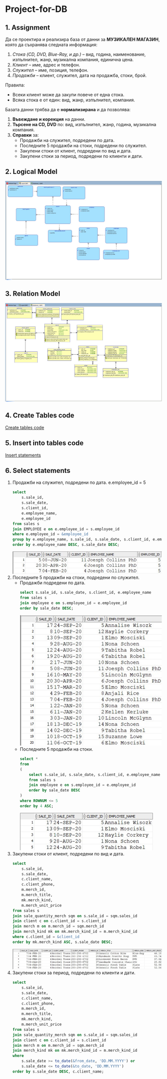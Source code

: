 # Project-for-DB

## 1. Assignment
Да се проектира и реализира база от данни за **МУЗИКАЛЕН МАГАЗИН**, която да съхранява следната информация: 
1.	*Стока (CD, DVD, Blue-Ray, и др.)* – вид, година, наименование, изпълнител, жанр, музикална компания, единична цена.
2.	*Клиент* – име, адрес и телефон.
3.	*Служител* – име, позиция, телефон.
4.	*Продажби* – клиент, служител, дата на продажба, стоки, брой.

Правила:
* Всеки клиент може да закупи повече от една стока.
* Всяка стока е от един: вид, жанр, изпълнител, компания.

Базата данни трябва да е **нормализирана** и да позволява:
1.	**Въвеждане и корекция** на данни.
2.	**Търсене на CD, DVD** по: вид, изпълнител, жанр, година, музикална компания.
3.	**Справки** за:
    * Продажби на служител, подредени по дата.
    * Последните 5 продажби на стоки, подредени по служител.
    * Закупени стоки от клиент, подредени по вид и дата.
    * Закупени стоки за период, подредени по клиенти и дати.

## 2. Logical Model
![alt text](https://github.com/sonikvvv/Project-for-DB/blob/main/images/logical%20model.jpg "Logical model image")

## 3. Relation Model
![alt text](https://github.com/sonikvvv/Project-for-DB/blob/main/images/Relational%20model.jpg "Relational model image")

## 4. Create Tables code 
[Create tables code](https://github.com/sonikvvv/Project-for-DB/blob/main/DB%20Project/SQL_Code.ddl)

## 5. Insert into tables code
[Insert statements](https://github.com/sonikvvv/Project-for-DB/blob/main/insertInto.sql)

## 6. Select statements
1. Продажби на служител, подредени по дата. e.employee_id = 5
    ```sql
    select
        s.sale_id,
        s.sale_date, 
        s.client_id,
        e.employee_name,
        e.employee_id
    from sales s
    join EMPLOYEE e on e.employee_id = s.employee_id
    where e.employee_id = &employee_id
    group by e.employee_name, s.sale_id, s.sale_date, s.client_id, e.employee_id
    order by e.employee_name DESC, s.sale_date DESC;
    ```
    ![alt text](https://github.com/sonikvvv/Project-for-DB/blob/main/images/select%203.1%20empl5.jpg "Result from first query")
2. Последните 5 продажби на стоки, подредени по служител.
    * Продажби подредени по дата.
        ```sql
        select s.sale_id, s.sale_date, s.client_id, e.employee_name
        from sales s
        join employee e on s.employee_id = e.employee_id
        order by sale_date DESC;
        ```
       ![alt text](https://github.com/sonikvvv/Project-for-DB/blob/main/images/select%203.2.1.jpg "Result from second query")
    * Последните 5 продажби на стоки.
        ```sql
        select * 
        from
        (
            select s.sale_id, s.sale_date, s.client_id, e.employee_name
            from sales s
            join employee e on s.employee_id = e.employee_id
            order by sale_date DESC
        )
        where ROWNUM <= 5
        order by 4 ASC;
        ```
        ![alt text](https://github.com/sonikvvv/Project-for-DB/blob/main/images/select%203.2.2.jpg "Result from third query")
3. Закупени стоки от клиент, подредени по вид и дата.
    ```sql
    select
        s.sale_id,
        s.sale_date,
        c.client_name,
        c.client_phone,
        m.merch_id,
        m.merch_title,
        mk.merch_kind,
        m.merch_unit_price
    from sales s
    join sale_quantity_merch sqm on s.sale_id = sqm.sales_id
    join client c on c.client_id = s.client_id
    join merch m on m.merch_id = sqm.merch_id
    join merch_kind mk on mk.merch_kind_id = m.merch_kind_id
    where c.client_id = &client_id
    order by mk.merch_kind ASC, s.sale_date DESC;
    ```
    ![alt text](https://github.com/sonikvvv/Project-for-DB/blob/main/images/select%203.3%20client4.jpg "Result from fourth query")
4. Закупени стоки за период, подредени по клиенти и дати.
    ```sql
    select
        s.sale_id,
        s.sale_date,
        c.client_name,
        c.client_phone,
        m.merch_id,
        m.merch_title,
        mk.merch_kind,
        m.merch_unit_price
    from sales s
    join sale_quantity_merch sqm on s.sale_id = sqm.sales_id
    join client c on c.client_id = s.client_id
    join merch m on m.merch_id = sqm.merch_id
    join merch_kind mk on mk.merch_kind_id = m.merch_kind_id
    where 
        s.sale_date >= to_date(&from_date, 'DD.MM.YYYY') or
        s.sale_date <= to_date(&to_date, 'DD.MM.YYYY')
    order by s.sale_date DESC, c.client_name;
    ```

